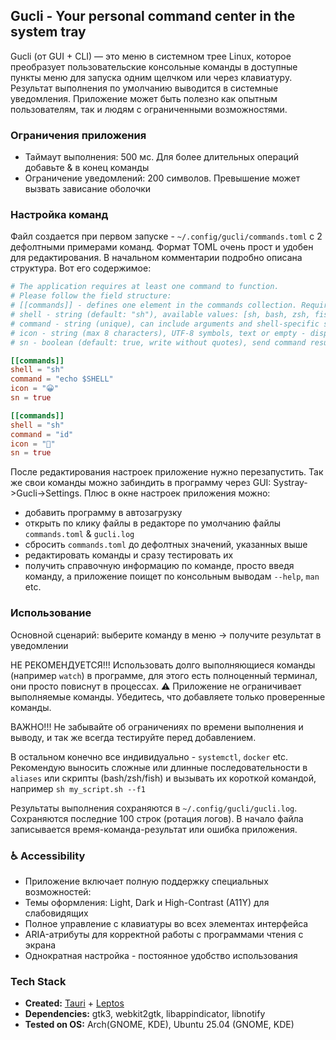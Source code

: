 ## Gucli - Your personal command center in the system tray
Gucli (от GUI + CLI) — это меню в системном трее Linux, которое преобразует пользовательские консольные команды в доступные пункты меню для запуска одним щелчком или через клавиатуру. Результат выполнения по умолчанию выводится в системные уведомления. Приложение может быть полезно как опытным пользователям, так и людям с ограниченными возможностями.

### Ограничения приложения
  - Таймаут выполнения: 500 мс. Для более длительных операций добавьте & в конец команды
  - Ограничение уведомлений: 200 символов. Превышение может вызвать зависание оболочки

### Настройка команд
Файл создается при первом запуске - `~/.config/gucli/commands.toml` с 2 дефолтными примерами команд.
Формат TOML очень прост и удобен для редактирования. В начальном комментарии подробно описана структура. Вот его содержимое:
```toml
# The application requires at least one command to function.
# Please follow the field structure:
# [[commands]] - defines one element in the commands collection. Required for each command.
# shell - string (default: "sh"), available values: [sh, bash, zsh, fish]. Required when using shell aliases or functions
# command - string (unique), can include arguments and shell-specific syntax
# icon - string (max 8 characters), UTF-8 symbols, text or empty - displays in system tray menu
# sn - boolean (default: true, write without quotes), send command result to system notification

[[commands]]
shell = "sh"
command = "echo $SHELL"
icon = "😀"
sn = true

[[commands]]
shell = "sh"
command = "id"
icon = "🚀"
sn = true
```
После редактирования настроек приложение нужно перезапустить.
Так же свои команды можно забиндить в программу через GUI: Systray->Gucli->Settings.
Плюс в окне настроек приложения можно:
- добавить программу в автозагрузку
- открыть по клику файлы в редакторе по умолчанию файлы `commands.toml` & `gucli.log`
- сбросить `commands.toml` до дефолтных значений, указанных выше
- редактировать команды и сразу тестировать их
- получить справочную информацию по команде, просто введя команду, а приложение поищет по консольным выводам `--help`, `man` etc.

### Использование
Основной сценарий: выберите команду в меню → получите результат в уведомлении 

НЕ РЕКОМЕНДУЕТСЯ!!! Использовать долго выполняющиеся команды (например `watch`) в программе, для этого есть полноценный терминал, они просто повиснут в процессах. ⚠️ Приложение не ограничивает выполняемые команды. Убедитесь, что добавляете только проверенные команды.  

ВАЖНО!!! Не забывайте об ограничениях по времени выполнения и выводу, и так же всегда тестируйте перед добавлением.  

В остальном конечно все индивидуально - `systemctl`, `docker` etc. Рекомендую выносить сложные или длинные последовательности в `aliases` или скрипты (bash/zsh/fish) и вызывать их короткой командой, например `sh my_script.sh --f1`  

Результаты выполнения сохраняются в `~/.config/gucli/gucli.log`. Сохраняются последние 100 строк (ротация логов). В начало файла записывается время-команда-результат или ошибка приложения.

### ♿ Accessibility
- Приложение включает полную поддержку специальных возможностей:
- Темы оформления: Light, Dark и High-Contrast (A11Y) для слабовидящих
- Полное управление с клавиатуры во всех элементах интерфейса
- ARIA-атрибуты для корректной работы с программами чтения с экрана
- Однократная настройка - постоянное удобство использования

### Tech Stack
- **Created:** [Tauri](https://github.com/tauri-apps/tauri) + [Leptos](https://github.com/leptos-rs/leptos)
- **Dependencies:** gtk3, webkit2gtk, libappindicator, libnotify
- **Tested on OS:** Arch(GNOME, KDE), Ubuntu 25.04 (GNOME, KDE)





